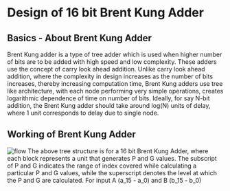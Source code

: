 # Design of 16 bit Brent Kung Adder
## Basics - About Brent Kung Adder
Brent Kung adder is a type of tree adder which is used when higher number of bits are to be added with high speed and low complexity. These adders use the concept of carry look ahead addition. Unlike carry look ahead addition, where the complexity in design increases as the number of bits increases, thereby increasing computation time, Brent Kung adders use tree like architecture, with each node performing very simple operations, creates logarithmic dependence of time on number of bits. Ideally, for say N-bit addition, the Brent Kung adder should take around log(N) units of delay, where 1 unit corresponds to delay due to single node.  
## Working of Brent Kung Adder
![flow](https://github.com/ujwaluttarwar/16-bit-Brent-Kung-Adder/assets/106365754/c9b7d351-c032-41b8-8c47-54437d26e7bf)
The above tree structure is for a 16 bit Brent Kung Adder, where each block represents a unit that generates P and G values. The subscript of P and G indicates the range of index covered while calculating a particular P and G values, while the superscript denotes the level at which the P and G are calculated. For input A (a_15 - a_0) and B (b_15 - b_0)
